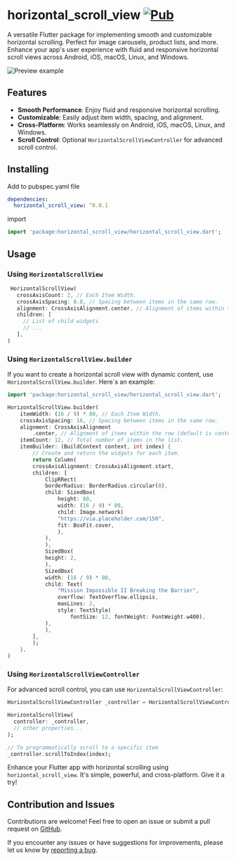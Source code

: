 # horizontal_scroll_view [![Pub](https://img.shields.io/pub/v/horizontal_scroll_view.svg)](https://pub.dartlang.org/packages/horizontal_scroll_view)

A versatile Flutter package for implementing smooth and customizable horizontal scrolling. Perfect for image carousels, product lists, and more. Enhance your app's user experience with fluid and responsive horizontal scroll views across Android, iOS, macOS, Linux, and Windows.

![Preview example](example/screenshots/scroll_demo.webp)

## Features
- **Smooth Performance**: Enjoy fluid and responsive horizontal scrolling.
- **Customizable**: Easily adjust item width, spacing, and alignment.
- **Cross-Platform**: Works seamlessly on Android, iOS, macOS, Linux, and Windows.
- **Scroll Control**: Optional `HorizontalScrollViewController` for advanced scroll control.

## Installing

Add to pubspec.yaml file

```yaml
dependencies:
  horizontal_scroll_view: ^0.0.1
```

import

```dart
import 'package:horizontal_scroll_view/horizontal_scroll_view.dart';
```

## Usage

### Using `HorizontalScrollView`

```dart
 HorizontalScrollView(
   crossAxisCount: 2, // Each Item Width.
   crossAxisSpacing: 8.0, // Spacing between items in the same row.
   alignment: CrossAxisAlignment.center, // Alignment of items within the row (default is center)
   children: [
     // List of child widgets
     // ...
   ],
)
```

### Using `HorizontalScrollView.builder`

If you want to create a horizontal scroll view with dynamic content, use `HorizontalScrollView.builder`. Here`s an example:

```dart
import 'package:horizontal_scroll_view/horizontal_scroll_view.dart';

HorizontalScrollView.builder(
    itemWidth: (16 / 9) * 80, // Each Item Width.
    crossAxisSpacing: 16, // Spacing between items in the same row.
    alignment: CrossAxisAlignment
        .center, // Alignment of items within the row (default is center)
    itemCount: 12, // Total number of items in the list.
    itemBuilder: (BuildContext context, int index) {
        // Create and return the widgets for each item.
        return Column(
        crossAxisAlignment: CrossAxisAlignment.start,
        children: [
            ClipRRect(
            borderRadius: BorderRadius.circular(8),
            child: SizedBox(
                height: 80,
                width: (16 / 9) * 80,
                child: Image.network(
                "https://via.placeholder.com/150",
                fit: BoxFit.cover,
                ),
            ),
            ),
            SizedBox(
            height: 2,
            ),
            SizedBox(
            width: (16 / 9) * 80,
            child: Text(
                "Mission Impossible II Breaking the Barrier",
                overflow: TextOverflow.ellipsis,
                maxLines: 2,
                style: TextStyle(
                    fontSize: 12, fontWeight: FontWeight.w400),
            ),
            ),
        ],
        );
    },
)
```

### Using `HorizontalScrollViewController`
For advanced scroll control, you can use `HorizontalScrollViewController`:

```dart
HorizontalScrollViewController _controller = HorizontalScrollViewController();

HorizontalScrollView(
  controller: _controller,
  // other properties...
);

// To programmatically scroll to a specific item
_controller.scrollToIndex(index);
```
Enhance your Flutter app with horizontal scrolling using `horizontal_scroll_view`. It's simple, powerful, and cross-platform. Give it a try!


## Contribution and Issues

Contributions are welcome! Feel free to open an issue or submit a pull request on [GitHub](https://github.com/Nezent/horizontal_scroll_view).

If you encounter any issues or have suggestions for improvements, please let us know by [reporting a bug](https://github.com/Nezent/horizontal_scroll_view/issues).
